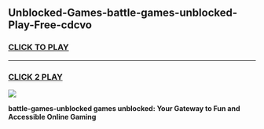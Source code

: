 
## Unblocked-Games-battle-games-unblocked-Play-Free-cdcvo
<h3>
<a href="https://premium76.site?title=battle-games-unblocked&ref=09A">CLICK TO PLAY</a></h3>
<hr>

<h3>
<a href="https://premium76.site?title=battle-games-unblocked&ref=09A">CLICK 2 PLAY</a>
  
</h3>

<a href="https://premium76.site?title=battle-games-unblocked&ref=09A"><img src="https://clearcache.store/games.png"></a>


**battle-games-unblocked games unblocked: Your Gateway to Fun and Accessible Online Gaming**

